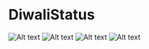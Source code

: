 # DiwaliStatus
![Alt text](https://lh3.googleusercontent.com/s-VSC5-wV-Q3Al4FdzizUSsSeZdKm0NtUL-BUekioKYx-O0agEDFoYhFar5Kxky9FlQ?raw=true "Output Image")
![Alt text](https://image.winudf.com/v2/image1/Y29tLnN1YnJhdGd1cHRhLmRpd2FsaXN0YXR1c19zY3JlZW5fMF8xNTQxNDg5MTAxXzA5NQ/screen-0.jpg?h=800&fakeurl=1&type=.jpg?raw=true "Output Image")
![Alt text](https://lh3.googleusercontent.com/jsXwmpPMZVDhyGnaJ4-cyykMpj__a3QA-tmsjDKUg1-PVFzsXkiYm7cLocP_CcleRHtH=w720-h310?raw=true "Output Image")
![Alt text](https://image.winudf.com/v2/image1/Y29tLnN1YnJhdGd1cHRhLmRpd2FsaXN0YXR1c19zY3JlZW5fNF8xNTQxNDg5MTA2XzA3OA/screen-4.jpg?h=800&fakeurl=1&type=.jpg?raw=true "Output Image")
